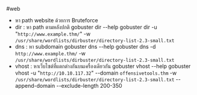 #web
- หา path website ด้วยการ Bruteforce
- dir : หา path ตามหลังปกติ gobuster dir --help gobuster dir -u "`http://www.example.thm/`" -w `/usr/share/wordlists/dirbuster/directory-list-2.3-small.txt`
- dns : หา subdomain gobuster dns --help gobuster dns -d `http://www.example.thm/` -w `/usr/share/wordlists/dirbuster/directory-list-2.3-small.txt`
- vhost : หาเว็บไซต์ที่แตกต่างกันบนเครื่องเดียวกัน gobuster vhost --help gobuster vhost -u "`http://10.10.117.32`" --domain `offensivetools.thm` -w `/usr/share/wordlists/dirbuster/directory-list-2.3-small.txt` --append-domain --exclude-length 200-350